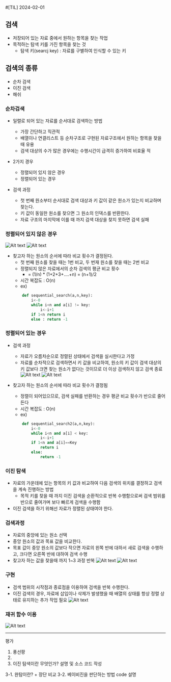 #[TIL] 2024-02-01
## 검색
- 저장되어 있는 자료 중에서 원하는 항목을 찾는 작업
- 목적하는 탐색 키를 가진 항목을 찾는 것
    - 탐색 키(searcj key) : 자료를 구별하여 인식할 수 있는 키
## 검색의 종류
- 순차 검색
- 이진 검색
- 해쉬

### 순차검색
- 일렬로 되어 있는 자료를 순서대로 검색하는 방법
    - 가장 간단하고 직관적
    - 배열이나 연결리스트 등 순차구조로 구현된 자료구조에서 원하는 항목을 찾을때 유용
    - 검색 대상의 수가 많은 경우에는 수행시간이 급격히 증가하여 비효율 적

- 2가지 경우
    - 정렬되어 있지 않은 경우
    - 정렬되어 있는 경우
- 검색 과정
    - 첫 번째 원소부터 순서대로 검색 대상과 키 값이 같은 원소가 있는지 비교하며 찾는다.
    - 키 값이 동일한 원소를 찾으면 그 원소의 인덱스를 반환한다.
    - 자료 구조의 마지막에 이를 때 까지 검색 대상을 찾지 못하면 검색 실패

### 정렬되어 있지 않은 경우
![Alt text](image-2.png)
![Alt text](image-3.png)

- 찾고자 하는 원소의 순서에 따라 비교 횟수가 결정된다.
    - 첫 번째 원소를 찾을 때는 1번 비교, 두 번재 원소를 찾을 때는 2번 비교
    - 정렬되지 않은 자료에서의 순차 검색의 평균 비교 횟수
        - = (1/n) * (1+2+3+....+n) = (n+1)/2
    - 시간 복잡도 : O(n)
    - ex)
    ```python
        def sequential_search(a,n,key):
            i<-0
            while i<n and a[i] != key:
                i<-i+1
            if 1<n return i
            else : return -1
    ```
### 정렬되어 있는 경우
- 검색 과정
    - 자료가 오름차순으로 정렬된 상태에서 검색을 실시한다고 가정
    - 자료를 순차적으로 검색하면서 키 값을 비교하여, 원소의 키 값이 검색 대상의 키 값보다 크면 찾는 원소가 없다는 것이므로 더 이상 검색하지 않고 검색 종료
![Alt text](image-4.png)
![Alt text](image-5.png)

- 찾고자 하는 원소의 순서에 따라 비교 횟수가 결정됨
    - 정렬이 되어있으므로, 검색 실패를 반환하는 경우 평균 비교 횟수가 반으로 줄어든다
    - 시간 복잡도 : O(n)
    - ex)
    ```python
        def sequential_search2(a,n,key):
            i<-0
            while i<n and a[i] < key:
                i<-i+1
            if 1<n and a[i]==Key
                return i
            else:
                return -1
    ```

### 이진 탐색
- 자료의 가운데에 있는 항목의 키 값과 비교하여 다음 검색의 위치를 결정하고 검색을 계속 진행하는 방법
    - 목적 키를 찾을 때 까지 이진 검색을 순환적으로 반복 수행함으로써 검색 범위를 반으로 줄여가며 보다 빠르게 검색을 수행함
- 이진 검색을 하기 위해선 자료가 정렬된 상태여야 한다.

### 검색과정
- 자료의 중앙에 있는 원소 선택
- 중앙 원소의 값과 목표 값을 비교한다.
- 목표 값이 중앙 원소의 값보다 작으면 자료의 왼쪽 반에 대하서 새로 검색을 수행하고, 크다면 오른쪽 반에 대하여 검색 수행
- 찾고자 하는 값을 찾을때 까지 1~3 과정 반복
![Alt text](image-6.png)
![Alt text](image-7.png)

### 구현
- 검색 범위의 시작점과 종료점을 이용하여 검색을 반복 수행한다.
- 이진 검색의 경우, 자료에 삽입이나 삭제가 발생했을 때 배열의 상태를 항상 정렬 상태로 유지하는 추가 작업 필요
![Alt text](image-8.png)

### 재귀 함수 이용
![Alt text](image-9.png)

-------------------------------------------------------------------------------------------

평가
1. 풍선팡
2. 
3. 이진 탐색이란 무엇인가? 설명 및 소스 코드 작성

3-1. 완탐이란? + 장단 비교
3-2. 베이비진을 판단하는 방법 code 설명